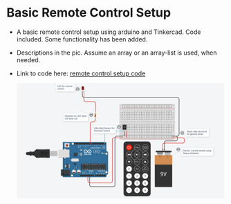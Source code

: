 # Basic Remote Control Setup

- A basic remote control setup using arduino and Tinkercad. Code included. Some functionality has been added.
- Descriptions in the pic. Assume an array or an array-list is used, when needed.
- Link to code here: [remote control setup code](https://github.com/edorejel/robotics/blob/main/basic_remote_control_setup/remote_control_setup_code.cpp)

  ![basic remote control setup](https://github.com/edorejel/robotics/blob/main/basic_remote_control_setup/Screenshot%202024-11-27%20003256.png)
